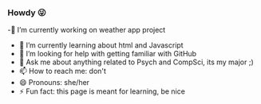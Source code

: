 ### Howdy 😜
-🔭 I’m currently working on weather app project
- 🌱 I’m currently learning about html and Javascript
- 🤔 I’m looking for help with getting familiar with GitHub
- 💬 Ask me about anything related to Psych and CompSci, its my major ;)
- 📫 How to reach me: don't
- 😄 Pronouns: she/her
- ⚡ Fun fact: this page is meant for learning, be nice

<!--
**A-Henriquez/A-Henriquez** is a ✨ _special_ ✨ repository because its `README.md` (this file) appears on your GitHub profile.

- 🔭 I’m currently working on weather app project
- 🌱 I’m currently learning about html and Javascript
- 🤔 I’m looking for help with getting familiar with GitHub
- 💬 Ask me about anything related to Psych and CompSci, its my major ;)
- 📫 How to reach me: don't
- 😄 Pronouns: she/her
- ⚡ Fun fact: this page is meant for learning, be nice
-->
